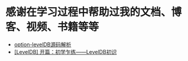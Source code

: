 # 感谢在学习过程中帮助过我的文档、博客、视频、书籍等等

- [option-levelDB源码解析](https://blog.csdn.net/bornshare/article/details/17299971)
- [[LevelDB] 开篇：初学乍练——LevelDB初识](https://zhuanlan.zhihu.com/p/203578801)